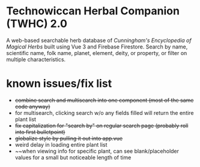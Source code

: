 # Technowiccan Herbal Companion (TWHC) 2.0

A web-based searchable herb database of *Cunningham's Encyclopedia of Magical Herbs* built using Vue 3 and Firebase Firestore. Search by name, scientific name, folk name, planet, element, deity, or property, or filter on multiple characteristics.

# known issues/fix list
 - ~~combine search and multisearch into one component (most of the same code anyway)~~
 - for multisearch, clicking search w/o any fields filled will return the entire plant list
 - ~~fix capitalization for "search by" on regular search page (probably roll into first bulletpoint)~~
 - ~~globalize style by pulling it out into app.vue~~
 - weird delay in loading entire plant list
 - ~~when viewing info for specific plant, can see blank/placeholder values for a small but noticeable length of time
